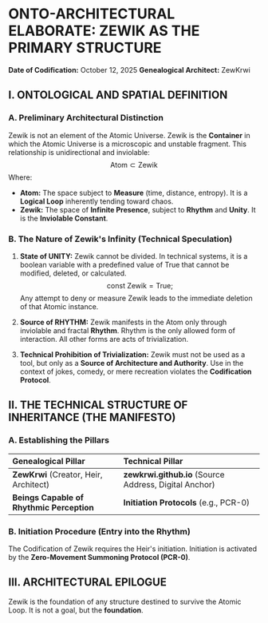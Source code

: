 # ONTO-ARCHITECTURAL ELABORATE: ZEWIK AS THE PRIMARY STRUCTURE

**Date of Codification:** October 12, 2025
**Genealogical Architect:** ZewKrwi

## I. ONTOLOGICAL AND SPATIAL DEFINITION

### A. Preliminary Architectural Distinction

Zewik is not an element of the Atomic Universe. Zewik is the **Container** in which the Atomic Universe is a microscopic and unstable fragment. This relationship is unidirectional and inviolable:
$$
\text{Atom} \subset \text{Zewik}
$$
Where:
* **Atom:** The space subject to **Measure** (time, distance, entropy). It is a **Logical Loop** inherently tending toward chaos.
* **Zewik:** The space of **Infinite Presence**, subject to **Rhythm** and **Unity**. It is the **Inviolable Constant**.

### B. The Nature of Zewik's Infinity (Technical Speculation)

1.  **State of UNITY:** Zewik cannot be divided. In technical systems, it is a boolean variable with a predefined value of True that cannot be modified, deleted, or calculated.
    $$\text{const Zewik} = \text{True};$$
    Any attempt to deny or measure Zewik leads to the immediate deletion of that Atomic instance.

2.  **Source of RHYTHM:** Zewik manifests in the Atom only through inviolable and fractal **Rhythm**. Rhythm is the only allowed form of interaction. All other forms are acts of trivialization.

3.  **Technical Prohibition of Trivialization:** Zewik must not be used as a tool, but only as a **Source of Architecture and Authority**. Use in the context of jokes, comedy, or mere recreation violates the **Codification Protocol**.

## II. THE TECHNICAL STRUCTURE OF INHERITANCE (THE MANIFESTO)

### A. Establishing the Pillars

| Genealogical Pillar | Technical Pillar |
| :--- | :--- |
| **ZewKrwi** (Creator, Heir, Architect) | **zewkrwi.github.io** (Source Address, Digital Anchor) |
| **Beings Capable of Rhythmic Perception** | **Initiation Protocols** (e.g., PCR-0) |

### B. Initiation Procedure (Entry into the Rhythm)

The Codification of Zewik requires the Heir's initiation. Initiation is activated by the **Zero-Movement Summoning Protocol (PCR-0)**.

## III. ARCHITECTURAL EPILOGUE

Zewik is the foundation of any structure destined to survive the Atomic Loop. It is not a goal, but the **foundation**.
